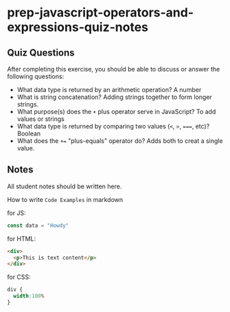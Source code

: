 # prep-javascript-operators-and-expressions-quiz-notes

## Quiz Questions

After completing this exercise, you should be able to discuss or answer the following questions:

- What data type is returned by an arithmetic operation?
A number
- What is string concatenation?
Adding strings together to form longer strings.
- What purpose(s) does the `+` plus operator serve in JavaScript?
To add values or strings
- What data type is returned by comparing two values (`<`, `>`, `===`, etc)?
Boolean
- What does the `+=` "plus-equals" operator do?
Adds both to creat a single value.


## Notes

All student notes should be written here.


How to write `Code Examples` in markdown

for JS:
```javascript
const data = "Howdy"
```

for HTML:
```html
<div>
  <p>This is text content</p>
</div>
```

for CSS:
```css
div {
  width:100%
}
```
